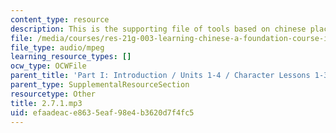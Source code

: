```yaml
---
content_type: resource
description: This is the supporting file of tools based on chinese place names.
file: /media/courses/res-21g-003-learning-chinese-a-foundation-course-in-mandarin-spring-2011/efaadeace8635eaf98e4b3620d7f4fc5_2.7.1.mp3
file_type: audio/mpeg
learning_resource_types: []
ocw_type: OCWFile
parent_title: 'Part I: Introduction / Units 1-4 / Character Lessons 1-3'
parent_type: SupplementalResourceSection
resourcetype: Other
title: 2.7.1.mp3
uid: efaadeac-e863-5eaf-98e4-b3620d7f4fc5
---
```

